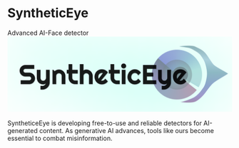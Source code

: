 # SyntheticEye
Advanced AI-Face detector
![SyntheticEye Logo](assets/Logo.png)

SyntheticeEye is developing free-to-use and reliable detectors for AI-generated content. As generative AI advances, tools like ours become essential to combat misinformation.
